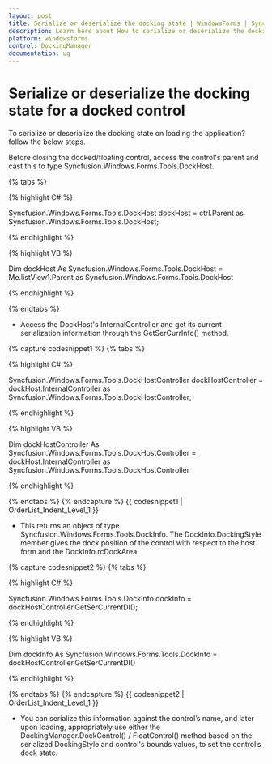 ```yaml
---
layout: post
title: Serialize or deserialize the docking state | WindowsForms | Syncfusion®
description: Learn here about How to serialize or deserialize the docking state for a docked control on loading the application 
platform: windowsforms
control: DockingManager
documentation: ug
---
```



# Serialize or deserialize the docking state for a docked control 

To serialize or deserialize the docking state on loading the application?  follow the below steps.

Before closing the docked/floating control, access the control's parent and cast this to type Syncfusion.Windows.Forms.Tools.DockHost.

{% tabs %}

{% highlight C# %}


Syncfusion.Windows.Forms.Tools.DockHost dockHost = ctrl.Parent as Syncfusion.Windows.Forms.Tools.DockHost; 

{% endhighlight %}

{% highlight VB %}


Dim dockHost As Syncfusion.Windows.Forms.Tools.DockHost = Me.listView1.Parent as Syncfusion.Windows.Forms.Tools.DockHost  

{% endhighlight %}

{% endtabs %}

* Access the DockHost's InternalController and get its current serialization information through the GetSerCurrInfo() method.

{% capture codesnippet1 %}
{% tabs %}

{% highlight C# %}

Syncfusion.Windows.Forms.Tools.DockHostController dockHostController = dockHost.InternalController as Syncfusion.Windows.Forms.Tools.DockHostController; 

{% endhighlight %}


{% highlight VB %}


Dim dockHostController As Syncfusion.Windows.Forms.Tools.DockHostController = dockHost.InternalController as  Syncfusion.Windows.Forms.Tools.DockHostController

{% endhighlight %}

{% endtabs %}
{% endcapture %}
{{ codesnippet1 | OrderList_Indent_Level_1 }}

* This returns an object of type Syncfusion.Windows.Forms.Tools.DockInfo. The DockInfo.DockingStyle member gives the dock position of the control with respect to the host form and the DockInfo.rcDockArea.

{% capture codesnippet2 %}
{% tabs %}

{% highlight C# %}

Syncfusion.Windows.Forms.Tools.DockInfo dockInfo = dockHostController.GetSerCurrentDI(); 

{% endhighlight %}


{% highlight VB %}


Dim dockInfo As Syncfusion.Windows.Forms.Tools.DockInfo = dockHostController.GetSerCurrentDI()

{% endhighlight %}

{% endtabs %}
{% endcapture %}
{{ codesnippet2 | OrderList_Indent_Level_1 }}

* You can serialize this information against the control’s name, and later upon loading, appropriately use either the DockingManager.DockControl() /  FloatControl() method based on the serialized DockingStyle and control's bounds values, to set the control’s dock state.



